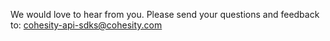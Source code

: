 We would love to hear from you. Please send your questions and feedback to: cohesity-api-sdks@cohesity.com